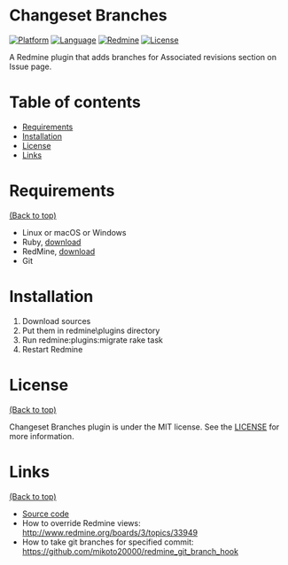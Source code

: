 # Changeset Branches

[![Platform](https://img.shields.io/badge/platform-windows%20%7C%20macos%20%7C%20linux-blue)](https://img.shields.io/badge/platform-windows%20%7C%20macos%20%7C%20linux-blue)
[![Language](https://img.shields.io/badge/language-ruby-orange)](https://img.shields.io/badge/language-ruby-orange)
[![Redmine](https://img.shields.io/badge/plugin-redmine-orange)](https://img.shields.io/badge/plugin-redmine-orange)
[![License](https://img.shields.io/github/license/a-kushnir/x-stocks)](https://img.shields.io/github/license/a-kushnir/changeset-branches)

A Redmine plugin that adds branches for Associated revisions section on Issue page.

# Table of contents

- [Requirements](#requirements)
- [Installation](#installation)
- [License](#license)
- [Links](#links)

# Requirements

[(Back to top)](#table-of-contents)

* Linux or macOS or Windows
* Ruby, [download](https://www.ruby-lang.org/en/downloads/)
* RedMine, [download](https://github.com/redmine/redmine)
* Git

# Installation

1. Download sources
2. Put them in redmine\plugins directory
3. Run redmine:plugins:migrate rake task
4. Restart Redmine

# License

[(Back to top)](#table-of-contents)

Changeset Branches plugin is under the MIT license. See the [LICENSE](https://github.com/a-kushnir/changeset_branches/blob/master/LICENSE) for more information.

# Links

[(Back to top)](#table-of-contents)

* [Source code](https://github.com/a-kushnir/changeset_branches)
* How to override Redmine views: http://www.redmine.org/boards/3/topics/33949
* How to take git branches for specified commit: https://github.com/mikoto20000/redmine_git_branch_hook

